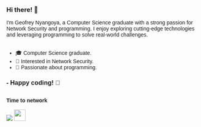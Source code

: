### Hi there! 👋
<div style="font-family: 'Montserrat', sans-serif;">

I'm Geofrey Nyangoya, a Computer Science graduate with a strong passion for Network Security and programming. I enjoy exploring cutting-edge technologies and leveraging programming to solve real-world challenges.

##
- 🎓 Computer Science graduate.
- 🔐 Interested in <span style="font-family: 'Montserrat', sans-serif;">Network Security</span>.
- 🚀 Passionate about <span style="font-family: 'Montserrat', sans-serif;">programming</span>.
### - Happy coding! 🚀
##
**Time to network** <br><br>
<a  href="https://www.linkedin.com/in/geofrey-nyangoya/" target="_blank" ><img  src="https://camo.githubusercontent.com/a493f6833f99fb3c85788d6d9305e6b7a42b838e5ee5d138fd9a8214a7e77472/68747470733a2f2f696d672e736869656c64732e696f2f62616467652f6c696e6b6564696e2d2532333030373742352e7376673f267374796c653d666f722d7468652d6261646765266c6f676f3d6c696e6b6564696e266c6f676f436f6c6f723d7768697465"  data-canonical-src="https://img.shields.io/badge/linkedin-%230077B5.svg?&amp;style=for-the-badge&amp;logo=linkedin&amp;logoColor=white"  style="max-width:100%;"></a>
[<img src="https://twitter.com/GeofreyNyangoya/twitter-icon.png" width="30">](https://twitter.com/GeofreyNyangoya)

<!--
**NyangoyaG/NyangoyaG** is a ✨ _special_ ✨ repository because its `README.md` (this file) appears on your GitHub profile.

Here are some ideas to get you started:

- 🔭 I’m currently working on ...
- 🌱 I’m currently learning ...
- 👯 I’m looking to collaborate on ...
- 🤔 I’m looking for help with ...
- 💬 Ask me about ...
- 📫 How to reach me: ...
- 😄 Pronouns: ...
- ⚡ Fun fact: ...
-->
